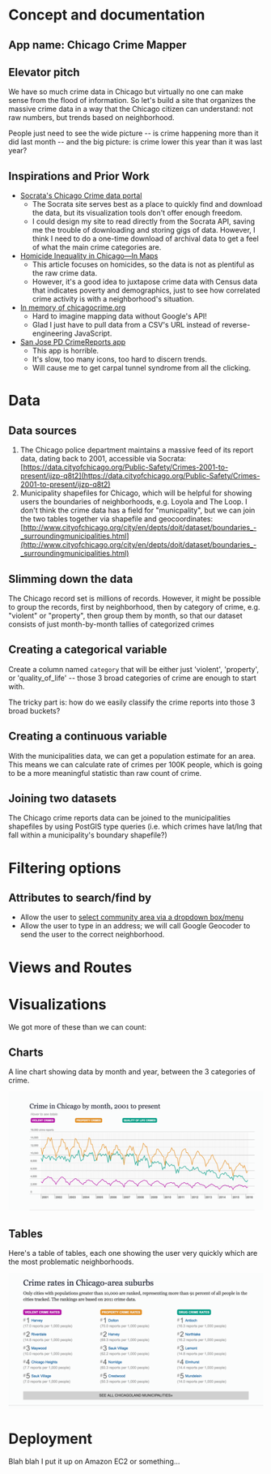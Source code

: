 # Concept and documentation


## App name: Chicago Crime Mapper


## Elevator pitch

We have so much crime data in Chicago but virtually no one can make sense from the flood of information. So let's build a site that organizes the massive crime data in a way that the Chicago citizen can understand: not raw numbers, but trends based on neighborhood.

People just need to see the wide picture -- is crime happening more than it did last month -- and the big picture: is crime lower this year than it was last year?

## Inspirations and Prior Work

- [Socrata's Chicago Crime data portal](https://data.cityofchicago.org/view/5cd6-ry5g)
  + The Socrata site serves best as a place to quickly find and download the data, but its visualization tools don't offer enough freedom.
  + I could design my site to read directly from the Socrata API, saving me the trouble of downloading and storing gigs of data. However, I think I need to do a one-time download of archival data to get a feel of what the main crime categories are.
- [Homicide Inequality in Chicago—In Maps](https://newrepublic.com/article/118003/maps-crime-chicago-crime-different-neighborhoods)
  + This article focuses on homicides, so the data is not as plentiful as the raw crime data.
  + However, it's a good idea to juxtapose crime data with Census data that indicates poverty and demographics, just to see how correlated crime activity is with a neighborhood's situation.
- [In memory of chicagocrime.org](http://www.holovaty.com/writing/chicagocrime.org-tribute/)
  + Hard to imagine mapping data without Google's API!
  + Glad I just have to pull data from a CSV's URL instead of reverse-engineering JavaScript.
- [San Jose PD CrimeReports app](http://www.sjpd.org/CrimeStats/CrimeReports.html)
  + This app is horrible.
  + It's slow, too many icons, too hard to discern trends.
  + Will cause me to get carpal tunnel syndrome from all the clicking.

# Data

## Data sources

1. The Chicago police department maintains a massive feed of its report data, dating back to 2001, accessible via Socrata: [https://data.cityofchicago.org/Public-Safety/Crimes-2001-to-present/ijzp-q8t2](https://data.cityofchicago.org/Public-Safety/Crimes-2001-to-present/ijzp-q8t2)
2. Municipality shapefiles for Chicago, which will be helpful for showing users the boundaries of neighborhoods, e.g. Loyola and The Loop. I don't think the crime data has a field for "municpality", but we can join the two tables together via shapefile and geocoordinates: [http://www.cityofchicago.org/city/en/depts/doit/dataset/boundaries_-_surroundingmunicipalities.html](http://www.cityofchicago.org/city/en/depts/doit/dataset/boundaries_-_surroundingmunicipalities.html)

## Slimming down the data

The Chicago record set is millions of records. However, it might be possible to group the records, first by neighborhood, then by category of crime, e.g. "violent" or "property", then group them by month, so that our dataset consists of just month-by-month tallies of categorized crimes

## Creating a categorical variable

Create a column named `category` that will be either just 'violent', 'property', or 'quality_of_life' -- those 3 broad categories of crime are enough to start with. 

The tricky part is: how do we easily classify the crime reports into those 3 broad buckets?


## Creating a continuous variable

With the municipalities data, we can get a population estimate for an area. This means we can calculate rate of crimes per 100K people, which is going to be a more meaningful statistic than raw count of crime.

## Joining two datasets

The Chicago crime reports data can be joined to the municipalities shapefiles by using PostGIS type queries (i.e. which crimes have lat/lng that fall within a municipality's boundary shapefile?)


# Filtering options

## Attributes to search/find by

- Allow the user to [select community area via a dropdown box/menu](http://crime.chicagotribune.com/chicago/community/auburn-gresham)
- Allow the user to type in an address; we will call Google Geocoder to send the user to the correct neighborhood.


# Views and Routes



# Visualizations
We got more of these than we can count:


## Charts

A line chart showing data by month and year, between the 3 categories of crime.

![image chicagocrimefrontchart.png](assets/chicagocrimefrontchart.png)



## Tables

Here's a table of tables, each one showing the user very quickly which are the most problematic neighborhoods.

![image chicagocrimetables.png](assets/chicagocrimetables.png)





# Deployment

Blah blah I put it up on Amazon EC2 or something...

